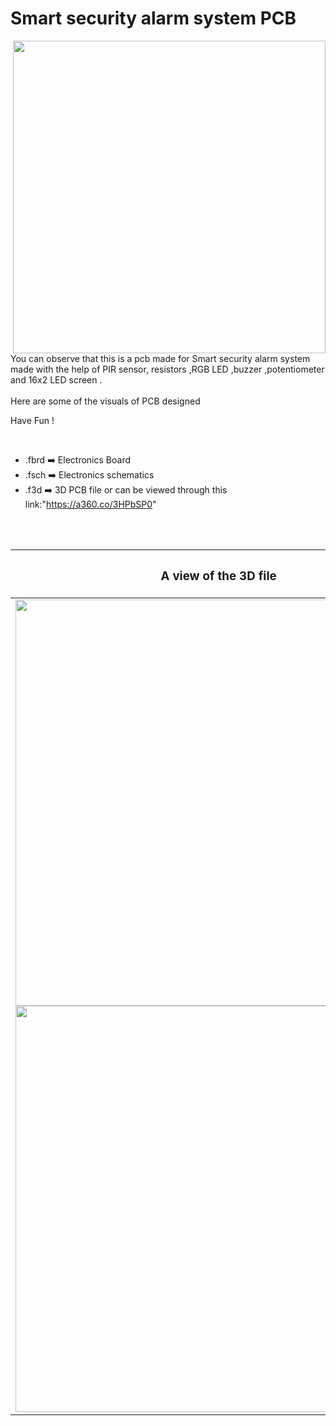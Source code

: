 

<h1>Smart security alarm system PCB</h1>

<div>
   <img width=500 align=right src="https://github.com/yatharthagr7/Dive-into-Electronics/blob/main/PCB%20Designs/33-Smart%20security%20alarm%20system/home_security_PCB%20v1.png"/>
   <p>You can observe that this is a pcb made for Smart security alarm system made with the help of PIR sensor, resistors ,RGB LED ,buzzer ,potentiometer and 16x2 LED screen .<br><br>Here are some of the visuals of PCB designed<br>
        
   Have Fun !
  </p>
<br>

   - .fbrd ➡️ Electronics Board
   - .fsch ➡️ Electronics schematics
   - .f3d  ➡️ 3D PCB file or can be viewed through this link:"https://a360.co/3HPbSP0"
   
<br> <br>  
<div align=center>
   
| <h3>A view of the 3D file</h2> | <h3>Schematic Diagram for PCB</h3> |      
| --- | --- |
| <img width=650 align=center src="https://github.com/yatharthagr7/Dive-into-Electronics/blob/main/PCB%20Designs/33-Smart%20security%20alarm%20system/img1.png"/><br><img width=650 align=center src="https://github.com/yatharthagr7/Dive-into-Electronics/blob/main/PCB%20Designs/33-Smart%20security%20alarm%20system/img2.png"/> |    <img width="400" src="https://github.com/yatharthagr7/Dive-into-Electronics/blob/main/PCB%20Designs/33-Smart%20security%20alarm%20system/schematics.png"> | 
 
</div>

 




